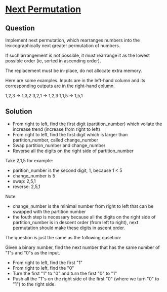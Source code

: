 # [Next Permutation ](https://oj.leetcode.com/problems/next-permutation/)
## Question
Implement next permutation, which rearranges numbers into the lexicographically next greater permutation of numbers.

If such arrangement is not possible, it must rearrange it as the lowest possible order (ie, sorted in ascending order).

The replacement must be in-place, do not allocate extra memory.

Here are some examples. Inputs are in the left-hand column and its corresponding outputs are in the right-hand column.

1,2,3 → 1,3,2
3,2,1 → 1,2,3
1,1,5 → 1,5,1

## Solution

 - From right to left, find the first digit (partition_number) which voilate the increase trend (increase from right to left)
 - From right to left, find the first digit which is larger than partition_number, called change_number
 - Swap partition_number and change_number
 - Reverse all the digits on the right side of partition_number

 Take 2,1,5 for example:

 - parition_number is the second digit, 1, because 1 < 5
 - change_number is 5
 - swap: 2,5,1
 - reverse: 2,5,1

Note:

 - change_number is the minimal number from right to left that can be swapped with the partition number
 - the fouth step is necessary because all the digits on the right side of partition_number is in descent order (from left to right), next permutation should make these digits in ascent order.

 The question is just the same as the following qusetion:

 Given a binary number, find the next number that has the same number of "1"s and "0"s as the input.

 - From right to left, find the first "1"
 - From right to left, find the "0"
 - Turn the first "1" to "0" and turn the first "0" to "1"
 - Push all the "1"s on the right side of the first "0" (where we turn "0" to "1") to the right side.